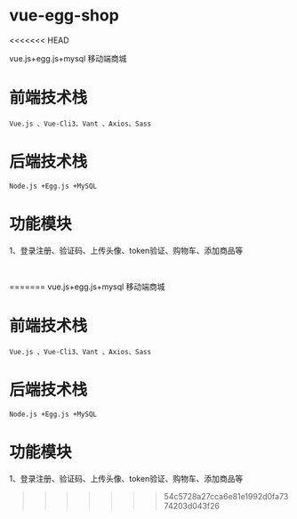 # vue-egg-shop
<<<<<<< HEAD

vue.js+egg.js+mysql 移动端商城

# 前端技术栈

```
Vue.js 、Vue-Cli3、Vant 、Axios、Sass
```

# 后端技术栈

```
Node.js +Egg.js +MySQL
```

# 功能模块

1、登录注册、验证码、上传头像、token验证、购物车、添加商品等

​	

=======
vue.js+egg.js+mysql  移动端商城

# 前端技术栈
 	Vue.js 、Vue-Cli3、Vant 、Axios、Sass

# 后端技术栈
	Node.js +Egg.js +MySQL

# 功能模块
1、登录注册、验证码、上传头像、token验证、购物车、添加商品等
>>>>>>> 54c5728a27cca6e81e1992d0fa7374203d043f26
